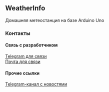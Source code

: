 ﻿## WeatherInfo

Домашняя метеостанция на базе Arduino Uno 

### Контакты

#### Связь с разработчиком

[Telegram для связи](https://t.me/diquoks)\
[Почта для связи](mailto:diquoks@yandex.ru)

#### Прочие ссылки

[Telegram-канал с новостями](https://t.me/diquoks_channel)
